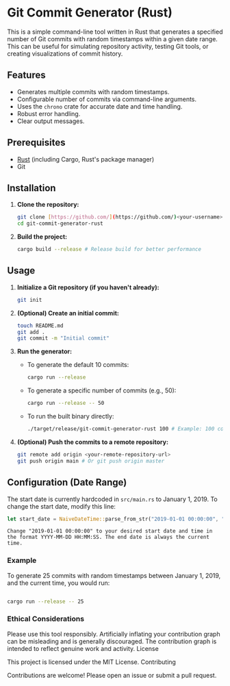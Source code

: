 # Git Commit Generator (Rust)

This is a simple command-line tool written in Rust that generates a specified number of Git commits with random timestamps within a given date range. This can be useful for simulating repository activity, testing Git tools, or creating visualizations of commit history.

## Features

*   Generates multiple commits with random timestamps.
*   Configurable number of commits via command-line arguments.
*   Uses the `chrono` crate for accurate date and time handling.
*   Robust error handling.
*   Clear output messages.

## Prerequisites

*   [Rust](https://www.rust-lang.org/tools/install) (including Cargo, Rust's package manager)
*   Git

## Installation

1.  **Clone the repository:**

    ```bash
    git clone [https://github.com/](https://github.com/)<your-username>/git-commit-generator-rust.git # Replace with your repo URL
    cd git-commit-generator-rust
    ```

2.  **Build the project:**

    ```bash
    cargo build --release # Release build for better performance
    ```

## Usage

1.  **Initialize a Git repository (if you haven't already):**

    ```bash
    git init
    ```

2.  **(Optional) Create an initial commit:**

    ```bash
    touch README.md
    git add .
    git commit -m "Initial commit"
    ```

3.  **Run the generator:**

    *   To generate the default 10 commits:

        ```bash
        cargo run --release
        ```

    *   To generate a specific number of commits (e.g., 50):

        ```bash
        cargo run --release -- 50
        ```

    *   To run the built binary directly:

        ```bash
        ./target/release/git-commit-generator-rust 100 # Example: 100 commits
        ```

4.  **(Optional) Push the commits to a remote repository:**

    ```bash
    git remote add origin <your-remote-repository-url>
    git push origin main # Or git push origin master
    ```

## Configuration (Date Range)

The start date is currently hardcoded in `src/main.rs` to January 1, 2019. To change the start date, modify this line:

```rust
let start_date = NaiveDateTime::parse_from_str("2019-01-01 00:00:00", "%Y-%m-%d %H:%M:%S")?.and_utc();
```
    Change "2019-01-01 00:00:00" to your desired start date and time in the format YYYY-MM-DD HH:MM:SS. The end date is always the current time.

### Example

To generate 25 commits with random timestamps between January 1, 2019, and the current time, you would run:
```Bash

cargo run --release -- 25
```

### Ethical Considerations

Please use this tool responsibly. Artificially inflating your contribution graph can be misleading and is generally discouraged. The contribution graph is intended to reflect genuine work and activity.
License

This project is licensed under the MIT License.
Contributing

Contributions are welcome! Please open an issue or submit a pull request.

